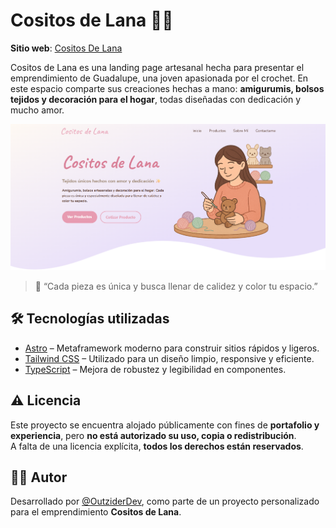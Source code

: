 # Cositos de Lana 🧶✨

**Sitio web**: [Cositos De Lana](https://cositos-de-lana.vercel.app/)

Cositos de Lana es una landing page artesanal hecha para presentar el emprendimiento de Guadalupe, una joven apasionada por el crochet. En este espacio comparte sus creaciones hechas a mano: **amigurumis, bolsos tejidos y decoración para el hogar**, todas diseñadas con dedicación y mucho amor.

![Cositos De Lana](hero.png)

> 🌸 “Cada pieza es única y busca llenar de calidez y color tu espacio.”

<!-- ## 🧩 Secciones del sitio

- **Inicio**: Hero ilustrado de bienvenida con acceso directo a productos y cotización.
- **Productos**: Muestra los últimos proyectos tejidos por Guadalupe.
- **Sobre mí**: Breve historia del emprendimiento y su inspiración.
- **Contactame**: Formulario para enviar mensajes directamente por email.
- **Footer**: Información adicional del sitio. -->

## 🛠 Tecnologías utilizadas

- [Astro](https://astro.build/) – Metaframework moderno para construir sitios rápidos y ligeros.
- [Tailwind CSS](https://tailwindcss.com/) – Utilizado para un diseño limpio, responsive y eficiente.
- [TypeScript](https://www.typescriptlang.org/) – Mejora de robustez y legibilidad en componentes.

## ⚠️ Licencia

Este proyecto se encuentra alojado públicamente con fines de **portafolio y experiencia**, pero **no está autorizado su uso, copia o redistribución**.  
A falta de una licencia explícita, **todos los derechos están reservados**.

## 👩‍💻 Autor

Desarrollado por [@OutziderDev](https://github.com/OutziderDev/), como parte de un proyecto personalizado para el emprendimiento **Cositos de Lana**.
